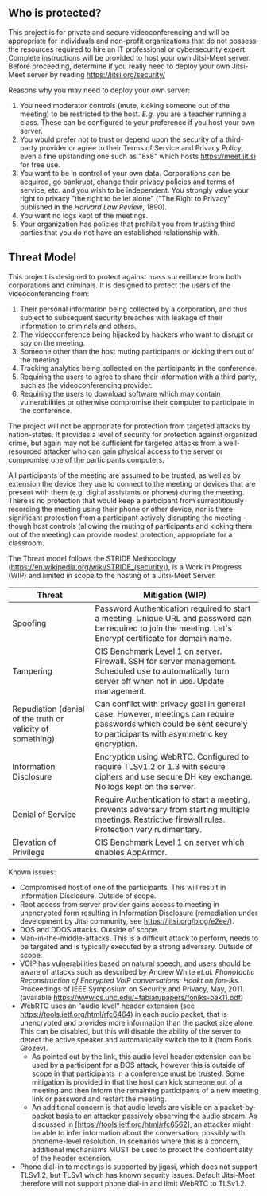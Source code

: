 ## Who is protected? ##

This project is for private and secure videoconferencing and will be appropriate for individuals and non-profit organizations that do not possess the resources required to hire an IT professional or cybersecurity expert.
Complete instructions will be provided to host your own Jitsi-Meet server.  Before proceeding, determine if you really need to deploy your own Jitsi-Meet server by reading https://jitsi.org/security/

Reasons why you may need to deploy your own server:  
1. You need moderator controls (mute, kicking someone out of the meeting) to be restricted to the host.  *E.g.* you are a teacher running a class.  These can be configured to your preference if you host your own server.
2. You would prefer not to trust or depend upon the security of a third-party provider or agree to their Terms of Service and Privacy Policy, even a fine upstanding one such as "8x8" which hosts https://meet.jit.si for free use.
3. You want to be in control of your own data.  Corporations can be acquired, go bankrupt, change their privacy policies and terms of service, etc. and you wish to be independent.  You strongly value your right to privacy "the right to be let alone" ("The Right to Privacy" published in the *Harvard Law Review*, 1890).
4. You want no logs kept of the meetings.
5. Your organization has policies that prohibit you from trusting third parties that you do not have an established relationship with.

## Threat Model ##

This project is designed to protect against mass surveillance from both corporations and criminals.  It is designed to protect the users of the videoconferencing from:
1. Their personal information being collected by a corporation, and thus subject to subsequent security breaches with leakage of their information to criminals and others.
2. The videoconference being hijacked by hackers who want to disrupt or spy on the meeting.
3. Someone other than the host muting participants or kicking them out of the meeting.
4. Tracking analytics being collected on the participants in the conference.
5. Requiring the users to agree to share their information with a third party, such as the videoconferencing provider.
6. Requiring the users to download software which may contain vulnerabilities or otherwise compromise their computer to participate in the conference.

The project will not be appropriate for protection from targeted attacks by nation-states.  It provides a level of security for protection against organized crime, but again may not be sufficient for targeted attacks from a well-resourced attacker who can gain physical access to the server or compromise one of the participants computers.

All participants of the meeting are assumed to be trusted, as well as by extension the device they use to connect to the meeting or devices that are present with them (e.g. digital assistants or phones) during the meeting.  There is no protection that would keep a participant from surreptitiously recording the meeting using their phone or other device, nor is there significant protection from a participant actively disrupting the meeting - though host controls (allowing the muting of participants and kicking them out of the meeting) can provide modest protection, appropriate for a classroom.

The Threat model follows the STRIDE Methodology (https://en.wikipedia.org/wiki/STRIDE_(security)), is a Work in Progress (WIP) and limited in scope to the hosting of a Jitsi-Meet Server.

Threat | Mitigation (WIP)
-------|----------
Spoofing | Password Authentication required to start a meeting.  Unique URL and password can be required to join the meeting.  Let's Encrypt certificate for domain name.
Tampering| CIS Benchmark Level 1 on server.  Firewall. SSH for server management. Scheduled use to automatically turn server off when not in use. Update management.
Repudiation (denial of the truth or validity of something) | Can conflict with privacy goal in general case.  However, meetings can require passwords which could be sent securely to participants with asymmetric key encryption.
Information Disclosure | Encryption using WebRTC. Configured to require TLSv1.2 or 1.3 with secure ciphers and use secure DH key exchange. No logs kept on the server.
Denial of Service | Require Authentication to start a meeting, prevents adversary from starting multiple meetings.  Restrictive firewall rules.  Protection very rudimentary.
Elevation of Privilege |  CIS Benchmark Level 1 on server which enables AppArmor.

Known issues:  
* Compromised host of one of the participants.  This will result in Information Disclosure.  Outside of scope.
* Root access from server provider gains access to meeting in unencrypted form resulting in Information Disclosure (remediation under development by Jitsi community, see https://jitsi.org/blog/e2ee/).
* DOS and DDOS attacks.  Outside of scope.
* Man-in-the-middle-attacks.  This is a difficult attack to perform, needs to be targeted and is typically executed by a strong adversary. Outside of scope.
* VOIP has vulnerabilities based on natural speech, and users should be aware of attacks such as described by Andrew White *et.al. Phonotactic Reconstruction of Encrypted VoIP conversations: Hookt on fon-iks.* Proceedings of IEEE Symposium on Security and Privacy, May, 2011. (available https://www.cs.unc.edu/~fabian/papers/foniks-oak11.pdf)
* WebRTC uses an “audio level” header extension (see https://tools.ietf.org/html/rfc6464) in each audio packet, that is unencrypted and provides more information than the packet size alone. This can be disabled, but this will disable the ability of the server to detect the active speaker and automatically switch the to it (from Boris Grozev).
  * As pointed out by the link, this audio level header extension can be used by a participant for a DOS attack, however this is outside of scope in that participants in a conference must be trusted.  Some mitigation is provided in that the host can kick someone out of a meeting and then inform the remaining participants of a new meeting link or password and restart the meeting.
  * An additional concern is that audio levels are visible on a
   packet-by-packet basis to an attacker passively observing the audio
   stream.  As discussed in [https://tools.ietf.org/html/rfc6562], an attacker might be
   able to infer information about the conversation, possibly with
   phoneme-level resolution.  In scenarios where this is a concern,
   additional mechanisms MUST be used to protect the confidentiality of
   the header extension.
* Phone dial-in to meetings is supported by jigasi, which does not support TLSv1.2, but TLSv1 which has known security issues.  Default Jitsi-Meet therefore will not support phone dial-in and limit WebRTC to TLSv1.2.
